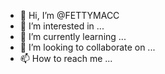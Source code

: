 - 👋 Hi, I’m @FETTYMACC
- 👀 I’m interested in ...
- 🌱 I’m currently learning ...
- 💞️ I’m looking to collaborate on ...
- 📫 How to reach me ...

<!---
FETTYMACC/FETTYMACC is a ✨ special ✨ repository because its `README.md` (this file) appears on your GitHub profile.
You can click the Preview link to take a look at your changes.
--->
